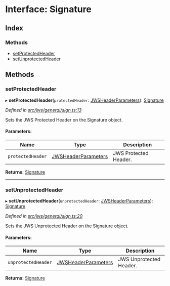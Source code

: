 # Interface: Signature

## Index

### Methods

* [setProtectedHeader](_jws_general_sign_.signature.md#setprotectedheader)
* [setUnprotectedHeader](_jws_general_sign_.signature.md#setunprotectedheader)

## Methods

### setProtectedHeader

▸ **setProtectedHeader**(`protectedHeader`: [JWSHeaderParameters](_types_d_.jwsheaderparameters.md)): [Signature](_jws_general_sign_.signature.md)

*Defined in [src/jws/general/sign.ts:13](https://github.com/panva/jose/blob/v3.6.0/src/jws/general/sign.ts#L13)*

Sets the JWS Protected Header on the Signature object.

#### Parameters:

Name | Type | Description |
------ | ------ | ------ |
`protectedHeader` | [JWSHeaderParameters](_types_d_.jwsheaderparameters.md) | JWS Protected Header.  |

**Returns:** [Signature](_jws_general_sign_.signature.md)

___

### setUnprotectedHeader

▸ **setUnprotectedHeader**(`unprotectedHeader`: [JWSHeaderParameters](_types_d_.jwsheaderparameters.md)): [Signature](_jws_general_sign_.signature.md)

*Defined in [src/jws/general/sign.ts:20](https://github.com/panva/jose/blob/v3.6.0/src/jws/general/sign.ts#L20)*

Sets the JWS Unprotected Header on the Signature object.

#### Parameters:

Name | Type | Description |
------ | ------ | ------ |
`unprotectedHeader` | [JWSHeaderParameters](_types_d_.jwsheaderparameters.md) | JWS Unprotected Header.  |

**Returns:** [Signature](_jws_general_sign_.signature.md)
